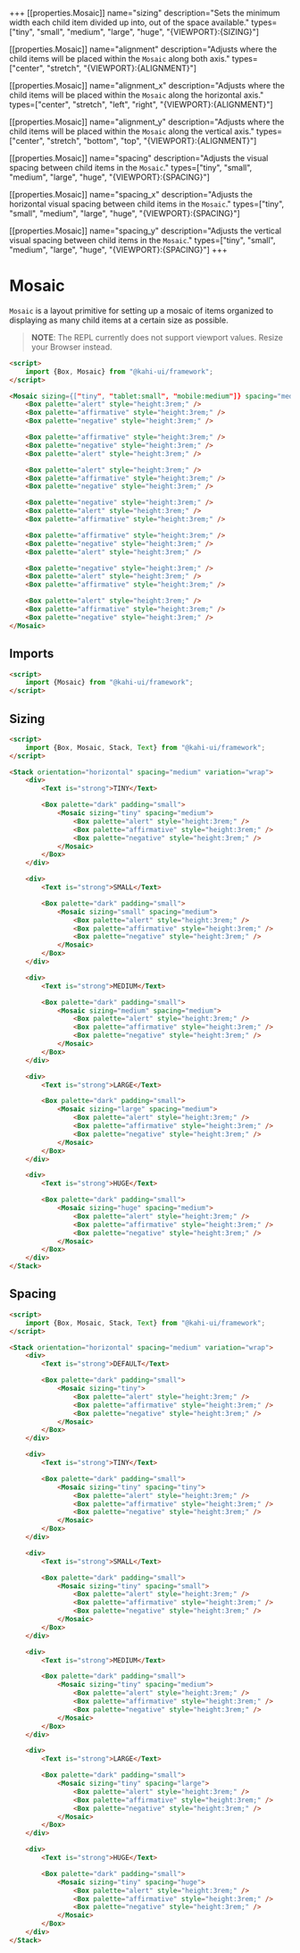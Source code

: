 +++
[[properties.Mosaic]]
name="sizing"
description="Sets the minimum width each child item divided up into, out of the space available."
types=["tiny", "small", "medium", "large", "huge", "{VIEWPORT}:{SIZING}"]

[[properties.Mosaic]]
name="alignment"
description="Adjusts where the child items will be placed within the <code>Mosaic</code> along both axis."
types=["center", "stretch", "{VIEWPORT}:{ALIGNMENT}"]

[[properties.Mosaic]]
name="alignment_x"
description="Adjusts where the child items will be placed within the <code>Mosaic</code> along the horizontal axis."
types=["center", "stretch", "left", "right", "{VIEWPORT}:{ALIGNMENT}"]

[[properties.Mosaic]]
name="alignment_y"
description="Adjusts where the child items will be placed within the <code>Mosaic</code> along the vertical axis."
types=["center", "stretch", "bottom", "top", "{VIEWPORT}:{ALIGNMENT}"]

[[properties.Mosaic]]
name="spacing"
description="Adjusts the visual spacing between child items in the <code>Mosaic</code>."
types=["tiny", "small", "medium", "large", "huge", "{VIEWPORT}:{SPACING}"]

[[properties.Mosaic]]
name="spacing_x"
description="Adjusts the horizontal visual spacing between child items in the <code>Mosaic</code>."
types=["tiny", "small", "medium", "large", "huge", "{VIEWPORT}:{SPACING}"]

[[properties.Mosaic]]
name="spacing_y"
description="Adjusts the vertical visual spacing between child items in the <code>Mosaic</code>."
types=["tiny", "small", "medium", "large", "huge", "{VIEWPORT}:{SPACING}"]
+++

# Mosaic

`Mosaic` is a layout primitive for setting up a mosaic of items organized to displaying as many child items at a certain size as possible.

> **NOTE**: The REPL currently does not support viewport values. Resize your Browser instead.

```html repl Mosaic Preview
<script>
    import {Box, Mosaic} from "@kahi-ui/framework";
</script>

<Mosaic sizing={["tiny", "tablet:small", "mobile:medium"]} spacing="medium">
    <Box palette="alert" style="height:3rem;" />
    <Box palette="affirmative" style="height:3rem;" />
    <Box palette="negative" style="height:3rem;" />

    <Box palette="affirmative" style="height:3rem;" />
    <Box palette="negative" style="height:3rem;" />
    <Box palette="alert" style="height:3rem;" />

    <Box palette="alert" style="height:3rem;" />
    <Box palette="affirmative" style="height:3rem;" />
    <Box palette="negative" style="height:3rem;" />

    <Box palette="negative" style="height:3rem;" />
    <Box palette="alert" style="height:3rem;" />
    <Box palette="affirmative" style="height:3rem;" />

    <Box palette="affirmative" style="height:3rem;" />
    <Box palette="negative" style="height:3rem;" />
    <Box palette="alert" style="height:3rem;" />

    <Box palette="negative" style="height:3rem;" />
    <Box palette="alert" style="height:3rem;" />
    <Box palette="affirmative" style="height:3rem;" />

    <Box palette="alert" style="height:3rem;" />
    <Box palette="affirmative" style="height:3rem;" />
    <Box palette="negative" style="height:3rem;" />
</Mosaic>
```

## Imports

```html default Mosaic Imports
<script>
    import {Mosaic} from "@kahi-ui/framework";
</script>
```

## Sizing

```html repl Mosaic Sizing
<script>
    import {Box, Mosaic, Stack, Text} from "@kahi-ui/framework";
</script>

<Stack orientation="horizontal" spacing="medium" variation="wrap">
    <div>
        <Text is="strong">TINY</Text>

        <Box palette="dark" padding="small">
            <Mosaic sizing="tiny" spacing="medium">
                <Box palette="alert" style="height:3rem;" />
                <Box palette="affirmative" style="height:3rem;" />
                <Box palette="negative" style="height:3rem;" />
            </Mosaic>
        </Box>
    </div>

    <div>
        <Text is="strong">SMALL</Text>

        <Box palette="dark" padding="small">
            <Mosaic sizing="small" spacing="medium">
                <Box palette="alert" style="height:3rem;" />
                <Box palette="affirmative" style="height:3rem;" />
                <Box palette="negative" style="height:3rem;" />
            </Mosaic>
        </Box>
    </div>

    <div>
        <Text is="strong">MEDIUM</Text>

        <Box palette="dark" padding="small">
            <Mosaic sizing="medium" spacing="medium">
                <Box palette="alert" style="height:3rem;" />
                <Box palette="affirmative" style="height:3rem;" />
                <Box palette="negative" style="height:3rem;" />
            </Mosaic>
        </Box>
    </div>

    <div>
        <Text is="strong">LARGE</Text>

        <Box palette="dark" padding="small">
            <Mosaic sizing="large" spacing="medium">
                <Box palette="alert" style="height:3rem;" />
                <Box palette="affirmative" style="height:3rem;" />
                <Box palette="negative" style="height:3rem;" />
            </Mosaic>
        </Box>
    </div>

    <div>
        <Text is="strong">HUGE</Text>

        <Box palette="dark" padding="small">
            <Mosaic sizing="huge" spacing="medium">
                <Box palette="alert" style="height:3rem;" />
                <Box palette="affirmative" style="height:3rem;" />
                <Box palette="negative" style="height:3rem;" />
            </Mosaic>
        </Box>
    </div>
</Stack>
```

## Spacing

```html repl Mosaic Spacing
<script>
    import {Box, Mosaic, Stack, Text} from "@kahi-ui/framework";
</script>

<Stack orientation="horizontal" spacing="medium" variation="wrap">
    <div>
        <Text is="strong">DEFAULT</Text>

        <Box palette="dark" padding="small">
            <Mosaic sizing="tiny">
                <Box palette="alert" style="height:3rem;" />
                <Box palette="affirmative" style="height:3rem;" />
                <Box palette="negative" style="height:3rem;" />
            </Mosaic>
        </Box>
    </div>

    <div>
        <Text is="strong">TINY</Text>

        <Box palette="dark" padding="small">
            <Mosaic sizing="tiny" spacing="tiny">
                <Box palette="alert" style="height:3rem;" />
                <Box palette="affirmative" style="height:3rem;" />
                <Box palette="negative" style="height:3rem;" />
            </Mosaic>
        </Box>
    </div>

    <div>
        <Text is="strong">SMALL</Text>

        <Box palette="dark" padding="small">
            <Mosaic sizing="tiny" spacing="small">
                <Box palette="alert" style="height:3rem;" />
                <Box palette="affirmative" style="height:3rem;" />
                <Box palette="negative" style="height:3rem;" />
            </Mosaic>
        </Box>
    </div>

    <div>
        <Text is="strong">MEDIUM</Text>

        <Box palette="dark" padding="small">
            <Mosaic sizing="tiny" spacing="medium">
                <Box palette="alert" style="height:3rem;" />
                <Box palette="affirmative" style="height:3rem;" />
                <Box palette="negative" style="height:3rem;" />
            </Mosaic>
        </Box>
    </div>

    <div>
        <Text is="strong">LARGE</Text>

        <Box palette="dark" padding="small">
            <Mosaic sizing="tiny" spacing="large">
                <Box palette="alert" style="height:3rem;" />
                <Box palette="affirmative" style="height:3rem;" />
                <Box palette="negative" style="height:3rem;" />
            </Mosaic>
        </Box>
    </div>

    <div>
        <Text is="strong">HUGE</Text>

        <Box palette="dark" padding="small">
            <Mosaic sizing="tiny" spacing="huge">
                <Box palette="alert" style="height:3rem;" />
                <Box palette="affirmative" style="height:3rem;" />
                <Box palette="negative" style="height:3rem;" />
            </Mosaic>
        </Box>
    </div>
</Stack>
```
